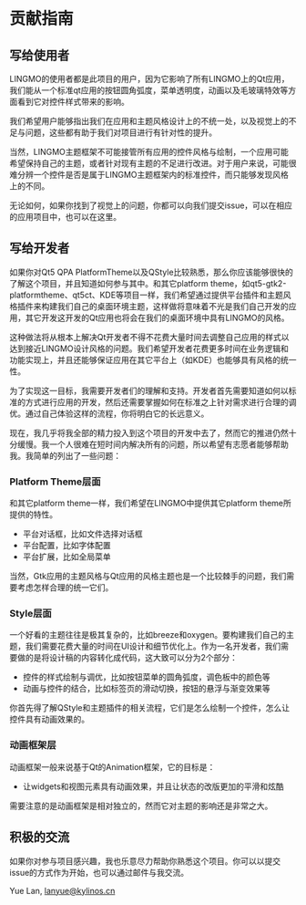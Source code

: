 # 贡献指南

## 写给使用者

LINGMO的使用者都是此项目的用户，因为它影响了所有LINGMO上的Qt应用，我们能从一个标准qt应用的按钮圆角弧度，菜单透明度，动画以及毛玻璃特效等方面看到它对控件样式带来的影响。

我们希望用户能够指出我们在应用和主题风格设计上的不统一处，以及视觉上的不足与问题，这些都有助于我们对项目进行有针对性的提升。

当然，LINGMO主题框架不可能接管所有应用的控件风格与绘制，一个应用可能希望保持自己的主题，或者针对现有主题的不足进行改进。对于用户来说，可能很难分辨一个控件是否是属于LINGMO主题框架内的标准控件，而只能够发现风格上的不同。

无论如何，如果你找到了视觉上的问题，你都可以向我们提交issue，可以在相应的应用项目中，也可以在这里。

## 写给开发者

如果你对Qt5 QPA PlatformTheme以及QStyle比较熟悉，那么你应该能够很快的了解这个项目，并且知道如何参与其中。和其它platform theme，如qt5-gtk2-platformtheme、qt5ct、KDE等项目一样，我们希望通过提供平台插件和主题风格插件来构建我们自己的桌面环境主题，这样做将意味着不光是我们自己开发的应用，其它开发这开发的Qt应用也将会在我们的桌面环境中具有LINGMO的风格。

这种做法将从根本上解决Qt开发者不得不花费大量时间去调整自己应用的样式以达到接近LINGMO设计风格的问题。我们希望开发者花费更多时间在业务逻辑和功能实现上，并且还能够保证应用在其它平台上（如KDE）也能够具有风格的统一性。

为了实现这一目标，我需要开发者们的理解和支持。开发者首先需要知道如何以标准的方式进行应用的开发，然后还需要掌握如何在标准之上针对需求进行合理的调优。通过自己体验这样的流程，你将明白它的长远意义。

现在，我几乎将我全部的精力投入到这个项目的开发中去了，然而它的推进仍然十分缓慢。我一个人很难在短时间内解决所有的问题，所以希望有志愿者能够帮助我。我简单的列出了一些问题：

### Platform Theme层面
和其它platform theme一样，我们希望在LINGMO中提供其它platform theme所提供的特性。

- 平台对话框，比如文件选择对话框
- 平台配置，比如字体配置
- 平台扩展，比如全局菜单

当然，Gtk应用的主题风格与Qt应用的风格主题也是一个比较棘手的问题，我们需要考虑怎样合理的统一它们。

### Style层面
一个好看的主题往往是极其复杂的，比如breeze和oxygen。要构建我们自己的主题，我们需要花费大量的时间在UI设计和细节优化上。作为一名开发者，我们需要做的是将设计稿的内容转化成代码，这大致可以分为2个部分：

- 控件的样式绘制与调优，比如按钮菜单的圆角弧度，调色板中的颜色等
- 动画与控件的结合，比如标签页的滑动切换，按钮的悬浮与渐变效果等

你首先得了解QStyle和主题插件的相关流程，它们是怎么绘制一个控件，怎么让控件具有动画效果的。

### 动画框架层
动画框架一般来说基于Qt的Animation框架，它的目标是：

- 让widgets和视图元素具有动画效果，并且让状态的改版更加的平滑和炫酷

需要注意的是动画框架是相对独立的，然而它对主题的影响还是非常之大。

## 积极的交流

如果你对参与项目感兴趣，我也乐意尽力帮助你熟悉这个项目。你可以以提交issue的方式作为开始，也可以通过邮件与我交流。

Yue Lan, <lanyue@kylinos.cn>
